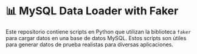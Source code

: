 # 📊 MySQL Data Loader with Faker

Este repositorio contiene scripts en Python que utilizan la biblioteca `faker` para cargar datos en una base de datos MySQL. Estos scripts son útiles para generar datos de prueba realistas para diversas aplicaciones.









